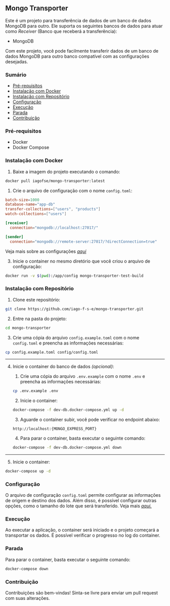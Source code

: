 ## Mongo Transporter

Este é um projeto para transferência de dados de um banco de dados MongoDB para outro. Ele suporta os seguintes bancos de dados para atuar como *Receiver* (Banco que receberá a transferência):

- MongoDB

Com este projeto, você pode facilmente transferir dados de um banco de dados MongoDB para outro banco compatível com as configurações desejadas.


### Sumário

- [Pré-requisitos](#pré-requisitos)
- [Instalação com Docker](#instalação-com-docker)
- [Instalação com Repositório](#instalação-com-repositório)
- [Configuração](#configuração)
- [Execução](#execução)
- [Parada](#parada)
- [Contribuição](#contribuição)


### <p name="pré-requisitos">Pré-requisitos</p>
 - Docker
 - Docker Compose

### <p name="instalação-com-docker">Instalação com Docker</p>
1. Baixe a imagem do projeto executando o comando:
  ```bash
  docker pull iagofse/mongo-transporter:latest
  ```

1. Crie o arquivo de configuração com o nome `config.toml`:
```toml
batch-size=1000
database-name="app-db"
transfer-collections=["users", "products"]
watch-collections=["users"]

[receiver]
  connection="mongodb://localhost:27017/"

[sender]
  connection="mongodb://remote-server:27017/?directConnection=true"
```

Veja mais sobre as configurações [_aqui_](#Configuração)

3. Inicie o container no mesmo diretório que você criou o arquivo de configuração:
  ```bash
  docker run -v $(pwd):/app/config mongo-transporter-test-build    
  ```

### <p name="instalação-com-repositório">Instalação com Repositório</p>
1. Clone este repositório:
  ```bash
  git clone https://github.com/iago-f-s-e/mongo-transporter.git
  ```

2. Entre na pasta do projeto:
  ```bash
  cd mongo-transporter
  ```

3. Crie uma cópia do arquivo `config.example.toml` com o nome `config.toml` e preencha as informações necessárias:
  ```bash
  cp config.example.toml config/config.toml
  ```


---
4. Inicie o container do banco de dados *(opcional)*:
    1. Crie uma cópia do arquivo `.env.example` com o nome `.env` e preencha as informações necessárias:
    ```bash
    cp .env.example .env
    ```

    2. Inicie o container:
    ```bash
    docker-compose -f dev-db.docker-compose.yml up -d
    ```

    3. Aguarde o container subir, você pode verificar no endpoint abaixo:
    ```url
    http://localhost:{MONGO_EXPRESS_PORT}
    ```

    4. Para parar o container, basta executar o seguinte comando:
    ```bash
    docker-compose -f dev-db.docker-compose.yml down
    ```
---


5. Inicie o container:
  ```bash
  docker-compose up -d
  ```

### <p name="configuração">Configuração</p>
O arquivo de configuração `config.toml` permite configurar as informações de origem e destino dos dados. Além disso, é possível configurar outras opções, como o tamanho do lote que será transferido. Veja mais [_aqui._](https://github.com/iago-f-s-e/mongo-transporter/blob/main/docs/config.md)

### <p name="execução">Execução</p>
Ao executar a aplicação, o container será iniciado e o projeto começará a transportar os dados. É possível verificar o progresso no log do container.

### <p name="parada">Parada</p>
Para parar o container, basta executar o seguinte comando:
  ```bash
  docker-compose down
  ```

### <p name="contribuição">Contribuição</p>
Contribuições são bem-vindas! Sinta-se livre para enviar um pull request com suas alterações.